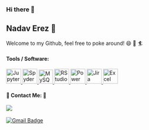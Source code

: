 ### Hi there 👋
<h2> Nadav Erez 👋 </h2>

Welcome to my Github, feel free to poke around! 😄 👀 🏄

<h4> Tools / Software: </h4>

<a href="https://jupyter.org/">
  <img 
    alt="Jupyter Notebook"
    height="40"
    width="40"
    src="https://cdn.icon-icons.com/icons2/2667/PNG/512/jupyter_app_icon_161280.png" />
 </a>
<a href="https://www.spyder-ide.org/">
  <img 
    alt="Spyder"
    height="40"
    width="40"
    src="https://www.iconninja.com/files/387/241/224/spyder-icon.png" />
  </a>
  <a href="https://www.mysql.com/">
  <img 
    alt="MySQL"
    height="38"
    width="38"
    src="https://gogeticon.net/files/3163570/8c769724b1beaf7ab86ba104d2545e90.png" />
   </a>
   <a href="https://www.rstudio.com/">
  <img 
    alt="RStudio"
    height="40"
    width="40"
    src="https://cdn.icon-icons.com/icons2/1508/PNG/512/rstudio_104598.png" />
  </a>
  <a href="https://powerbi.microsoft.com/en-au/">
  <img 
    alt="Power BI"
    height="40"
    width="40"
    src="https://www.enliten-it.com/wp-content/uploads/2018/12/PowerBI-Icon.png" />
  </a>
  <a href="https://www.atlassian.com/software/jira">
  <img 
    alt="Jira"
    height="40"
    width="40"
    src="https://cdn-icons-png.flaticon.com/512/5968/5968875.png" />
  </a>
  <a href="https://www.microsoft.com/en-us/microsoft-365/excel">
  <img 
    alt="Excel"
    height="40"
    width="40"
    src="https://upload.wikimedia.org/wikipedia/commons/thumb/3/34/Microsoft_Office_Excel_%282019%E2%80%93present%29.svg/768px-Microsoft_Office_Excel_%282019%E2%80%93present%29.svg.png?20190925171014" />
  </a>
    
<h4> 📱  Contact Me: 📱 </h4>
<a href="https://www.linkedin.com/in/nadaverez/"><img src="https://img.shields.io/badge/-Nadav%20Erez-blue?style=plastic&logo=Linkedin&logoColor=white&link=https://www.linkedin.com/in/nadaverez/" /></a>&nbsp;&nbsp;&nbsp;&nbsp


[![Gmail Badge](https://img.shields.io/badge/-nadaverez56@gmail.com-c14438?style=plastic&logo=Gmail&logoColor=white&link=mailto:nadaverez56@gmail.com)](mailto:nadaverez56@gmail.com)
<!--
**Asaf95/asaf95** is a ✨ _special_ ✨ repository because its `README.md` (this file) appears on your GitHub profile.

Here are some ideas to get you started:

- 🔭 I’m currently working on ...
- 🌱 I’m currently learning ...
- 👯 I’m looking to collaborate on ...
- 🤔 I’m looking for help with ...
- 💬 Ask me about ...
- 📫 How to reach me: ...
- 😄 Pronouns: ...
- ⚡ Fun fact: ...
-->
